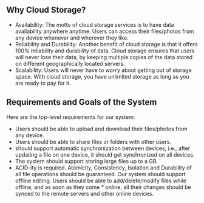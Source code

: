 ## Why Cloud Storage?
* Availability: The motto of cloud storage services is to have data availability anywhere anytime. Users can access their files/photos from any device whenever and wherever they like.
* Reliability and Durability: Another benefit of cloud storage is that it offers 100% reliability and durability of data. Cloud storage ensures that users will never lose their data, by keeping multiple copies of the data stored on different geographically located servers.
* Scalability: Users will never have to worry about getting out of storage space. With cloud storage, you have unlimited storage as long as you are ready to pay for it.

##  Requirements and Goals of the System
Here are the top-level requirements for our system:

* Users should be able to upload and download their files/photos from any device.
* Users should be able to share files or folders with other users.
* should support automatic synchronization between devices, i.e., after updating a file on one device, it should get synchronized on all devices.
* The system should support storing large files up to a GB.
* ACID-ity is required. Atomicity, Consistency, Isolation and Durability of all file operations should be guaranteed.
Our system should support offline editing. Users should be able to add/delete/modify files while offline, and as soon as they come * online, all their changes should be synced to the remote servers and other online devices.
